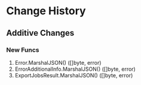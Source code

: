 # Change History

## Additive Changes

### New Funcs

1. Error.MarshalJSON() ([]byte, error)
1. ErrorAdditionalInfo.MarshalJSON() ([]byte, error)
1. ExportJobsResult.MarshalJSON() ([]byte, error)
